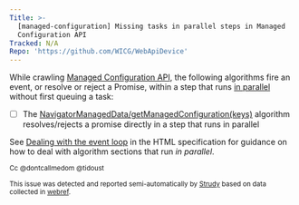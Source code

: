 ```yaml
---
Title: >-
  [managed-configuration] Missing tasks in parallel steps in Managed
  Configuration API
Tracked: N/A
Repo: 'https://github.com/WICG/WebApiDevice'
---
```


While crawling [Managed Configuration API](https://wicg.github.io/WebApiDevice/managed_config/), the following algorithms fire an event, or resolve or reject a Promise, within a step that runs [in parallel](https://html.spec.whatwg.org/multipage/infrastructure.html#in-parallel) without first queuing a task:
* [ ] The [NavigatorManagedData/getManagedConfiguration(keys)](https://wicg.github.io/WebApiDevice/managed_config/#dom-navigatormanageddata-getmanagedconfiguration) algorithm resolves/rejects a promise directly in a step that runs in parallel

See [Dealing with the event loop](https://html.spec.whatwg.org/multipage/webappapis.html#event-loop-for-spec-authors) in the HTML specification for guidance on how to deal with algorithm sections that run *in parallel*.

<sub>Cc @dontcallmedom @tidoust</sub>

<sub>This issue was detected and reported semi-automatically by [Strudy](https://github.com/w3c/strudy/) based on data collected in [webref](https://github.com/w3c/webref/).</sub>
